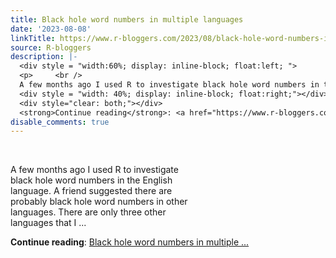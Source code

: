 ```yaml
---
title: Black hole word numbers in multiple languages
date: '2023-08-08'
linkTitle: https://www.r-bloggers.com/2023/08/black-hole-word-numbers-in-multiple-languages/
source: R-bloggers
description: |-
  <div style = "width:60%; display: inline-block; float:left; ">
  <p>     <br />
  A few months ago I used R to investigate black hole word numbers in the English language. A friend suggested there are probably black hole word numbers in other languages. There are only three other languages that I ...</p></div>
  <div style = "width: 40%; display: inline-block; float:right;"></div>
  <div style="clear: both;"></div>
  <strong>Continue reading</strong>: <a href="https://www.r-bloggers.com/2023/08/black-hole-word-numbers-in-multiple-languages/">Black hole word numbers in multiple ...
disable_comments: true
---
```

<div style = "width:60%; display: inline-block; float:left; ">
<p>     <br />
A few months ago I used R to investigate black hole word numbers in the English language. A friend suggested there are probably black hole word numbers in other languages. There are only three other languages that I ...</p></div>
<div style = "width: 40%; display: inline-block; float:right;"></div>
<div style="clear: both;"></div>
<strong>Continue reading</strong>: <a href="https://www.r-bloggers.com/2023/08/black-hole-word-numbers-in-multiple-languages/">Black hole word numbers in multiple ...